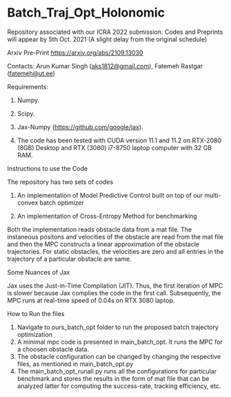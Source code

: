 # Batch_Traj_Opt_Holonomic
Repository associated with our ICRA 2022 submission. Codes and Preprints will appear by 5th Oct. 2021 (A slight delay from the original schedule)


Arxiv Pre-Print https://arxiv.org/abs/2109.13030


Contacts: Arun Kumar Singh (aks1812@gmail.com), Fatemeh Rastgar (fatemeh@ut.ee)

Requirements:



1. Numpy.

2. Scipy.

3. Jax-Numpy (https://github.com/google/jax).

4. The code has been tested with CUDA version 11.1 and 11.2 on RTX-2080 (8GB) Desktop and RTX (3080) i7-8750 laptop computer with 32 GB RAM. 

Instructions to use the Code

The repository has two sets of codes

1. An implementation of Model Predictive Control built on top of our multi-convex batch optimizer

2. An implementation of Cross-Entropy Method for benchmarking

Both the implementation reads obstacle data from a mat file. The instaneous positons and velocities of the obstacle are read from the mat file and then the MPC constructs a linear approximation of the obstacle trajectories. For static obstacles, the velocities are zero and all entries in the trajectory of a particular obstacle are same.

Some Nuances of Jax

Jax uses the Just-in-Time Compilation (JIT). Thus, the first iteration of MPC is slower because Jax complies the code in the first call. Subsequently, the MPC runs at real-time speed of 0.04s on RTX 3080 laptop. 


How to Run the files
1. Navigate to ours_batch_opt folder to run the proposed batch trajectory optimization
2. A minimal mpc code is presented in main_batch_opt. It runs the MPC for a choosen obstacle data. 
3. The obstacle configuration can be changed by changing the respective files, as mentioned in main_batch_opt.py
4. The main_batch_opt_runall.py runs all the configurations for particular benchmark and stores the results in the form of mat file that can be analyzed latter for computing the success-rate, tracking efficiency, etc.



